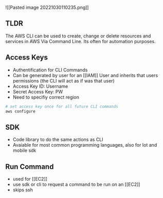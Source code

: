 
![[Pasted image 20221030110235.png]]

## TLDR
The AWS CLI can be used to create, change or delete resources and services in AWS Via Command Line. Its often for automation purposes.

## Access Keys
- Authentification for CLI Commands 
- Can be generated by user for an [[IAM]] User and inherits that users permissions (the CLI will act as if was that user)
- Access Key ID: Username 
- Secret Access Key: PW
- Need to specifiy correct region
``` bash
# set access key once for all future CLI commands
aws configure 
```

## SDK
- Code library to do the same actions as CLI
- Avaiable for most common programming languages, also for Iot and mobile sdk

## Run Command
- used for [[EC2]]
- use sdk or cli to request a command to be run on an [[EC2]]
- skips ssh 